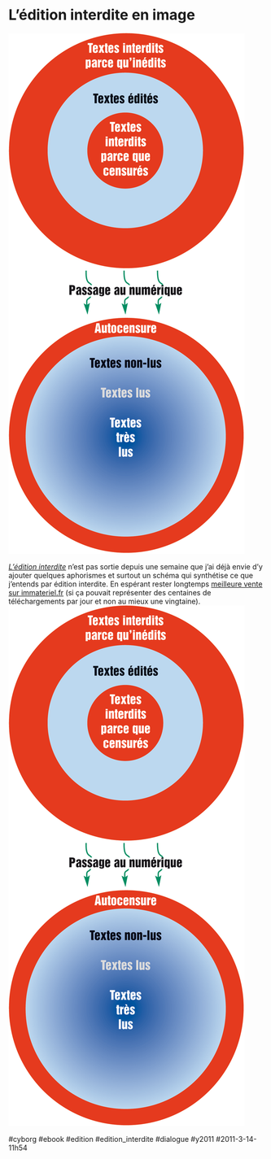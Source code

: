 # L’édition interdite en image

![](_i/interdit.png)

*[L’édition interdite](../../page/edition-interdite)* n’est pas sortie depuis une semaine que j’ai déjà envie d’y ajouter quelques aphorismes et surtout un schéma qui synthétise ce que j’entends par édition interdite. En espérant rester longtemps [meilleure vente sur immateriel.fr](http://librairie.immateriel.fr/) (si ça pouvait représenter des centaines de téléchargements par jour et non au mieux une vingtaine).
![](_i/interdit.png)

#cyborg #ebook #edition #edition_interdite #dialogue #y2011 #2011-3-14-11h54
